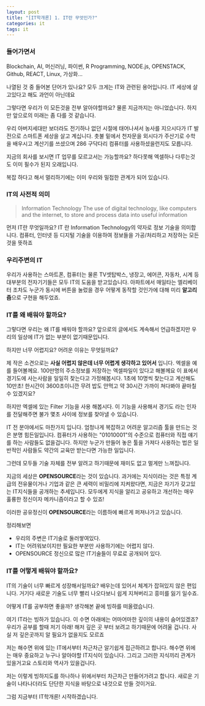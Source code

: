 ```yaml
---
layout: post
title: "[IT학개론] 1. IT란 무엇인가?"
categories: it
tags: it
---
```


### 들어가면서

Blockchain, AI, 머신러닝, 파이썬, R Programming, NODE.js, OPENSTACK, Github, REACT, Linux, 가상화...

나열된 것 중 들어본 단어가 있나요?
모두 크게는 IT와 관련된 용어입니다. IT 세상에 살고있다고 해도 과언이 아닌데요

그렇다면 우리가 이 모든것을 전부 알아야할까요?
물론 지금까지는 아니었습니다. 
하지만 앞으로의 미래는 좀 다를 것 같습니다.

우리 아버지세대만 보더라도 전기하나 없던 시절에 태어나셔서 농사를 지으시다가 IT 발전으로 스마트폰 세상을 살고 계십니다.
촛불 밑에서 천자문을 외시다가 주산기로 수학을 배우시고 계산기를 쓰셨으며 286 구닥다리 컴퓨터를 사용하셨을런지도 모릅니다.

지금의 회사를 보시면 IT 업무를 모르고서는 가능할까요?
하다못해 엑셀하나 다루는것도 이미 필수가 된지 오래입니다.

복잡 하다고 해서 멀리하기에는 이미 우리와 밀접한 관계가 되어 있습니다.

### IT의 사전적 의미

> Information Technology
  The use of digital technology, like computers and the internet, to store and process data into useful information

먼저 IT란 무엇일까요?
IT 란 Information Technology의 약자로 정보 기술을 의미합니다.
컴퓨터, 인터넷 등 디지털 기술을 이용하여 정보들을 가공/처리하고 저장하는 모든 것을 뜻하죠


### 우리주변의 IT

우리가 사용하는 스마트폰, 컴퓨터는 물론 TV셋탑박스, 냉장고, 에어콘, 자동차, 시계 등 대부분의 전자기기들은 모두 IT의 도움을 받고있습니다.
아파트에서 매일타는 엘리베이터 조차도 누군가 동시에 버튼을 눌렀을 경우 어떻게 동작할 것인가에 대해 미리 **알고리즘**으로 구현을 해두었죠.

### IT를 왜 배워야 할까요?

그렇다면 우리는 왜 IT를 배워야 할까요?
앞으로의 글에서도 계속해서 언급하겠지만 우리의 일상에 IT가 없는 부분이 없기때문입니다.

하지만 너무 어렵지요?
어려운 이유는 무엇일까요?

제 작은 소견으로는 **사실 어렵지 않은데 너무 어렵게 생각하고 있어서** 입니다.
엑셀을 예를 들어볼께요. 
100만명의 주소정보를 저장하는 엑셀파일이 있다고 해볼께요
이 표에서 경기도에 사는사람을 일일히 찾는다고 가정해봅시다.
1초에 10명씩 찾는다고 계산해도 10만초! 한시간이 3600초이니깐 무려 밥도 안먹고 약 30시간 가까이 쳐다봐야 끝마칠 수 있겠지요?

하지만 엑셀에 있는 Filter 기능을 사용 해봅시다.
이 기능을 사용해서 경기도 라는 인자를 전달해주면 불가 몇초 사이에 정보를 찾아낼 수 있습니다.

IT 전 분야에서도 마찬가지 입니다. 엄청나게 복잡하고 어려운 알고리즘 툴을 만드는 것은 분명 힘든일입니다.
컴퓨터가 사용하는 "01010001"의 수준으로 컴퓨터와 직접 얘기를 하는 사람들도 없을겁니다.
하지만 누군가 만들어 놓은 툴을 가져다 사용하는 법은 일반적인 사람들도 약간의 교육만 받는다면 가능한 일입니다.

그런데 모두들 기술 자체를 전부 알려고 하기때문에 재미도 없고 멀게만 느껴집니다.

지금의 세상은 **OPENSOURCE**라는 것이 있습니다.
과거에는 지식이라는 것은 특정 계급의 전유물이거나 기업과 같은 큰 세력이 비밀리에 지켜왔다면,
지금은 자기가 갖고있는 IT지식들을 공개하는 추세입니다. 
모두에게 지식을 알리고 공유하고 개선하는 매우 훌륭한 정신이자 메카니즘이라고 할 수 있죠!

이러한 공유정신이 **OPENSOURCE**라는 이름하에 빠르게 퍼져나가고 있습니다.

정리해보면

- 우리의 주변은 IT기술로 둘러쌓여있다.
- IT는 어려워보이지만 필요한 부분만 사용하기에는 어렵지 않다.
- OPENSOURCE 정신으로 많은 IT기술들이 무료로 공개되어 있다.

### IT를 어떻게 배워야 할까요?

IT의 기술이 너무 빠르게 성장해서일까요?
배우는데 있어서 체계가 잡혀있지 않은 편입니다.
거기다 새로운 기술도 너무 빨리 나오다보니 쉽게 지쳐버리고 흥미를 잃기 일수죠.

어떻게 IT를 공부하면 좋을까? 생각해본 끝에 빙하를 떠올렸습니다.

여기 IT라는 빙하가 있습니다.
이 수면 아래에는 어마어마한 깊이의 내용이 숨어있겠죠?
우리가 공부를 할때 저기 아래! 해저 깊은 곳 부터 보려고 하기때문에 어려울 겁니다.
사실 저 깊은곳까지 알 필요가 없을지도 모르죠

저는 해수면 위에 있는 IT에서부터 차근차근 알기쉽게 접근하려고 합니다.
해수면 위에는 매우 중요하고 누구나 알아야할 IT지식이 있습니다. 그리고 그러한 지식끼리 관계가 있을거고요
스토리와 역사가 있을겁니다.

저는 이렇게 빙하지도를 하나하나 위에서부터 차근차근 만들어가려고 합니다.
새로운 기술이 나타나더라도 단단한 지식을 바탕으로 내것으로 만들 것이거요.

그럼 지금부터 
IT학개론! 시작하겠습니다.







